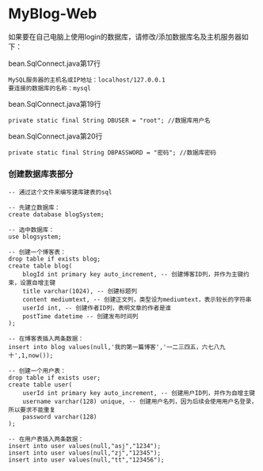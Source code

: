 # MyBlog-Web

如果要在自己电脑上使用login的数据库，请修改/添加数据库名及主机服务器如下：

bean.SqlConnect.java第17行

```
MySQL服务器的主机名或IP地址：localhost/127.0.0.1
要连接的数据库的名称：mysql
```

bean.SqlConnect.java第19行

```
private static final String DBUSER = "root"; //数据库用户名
```

bean.SqlConnect.java第20行

```
private static final String DBPASSWORD = "密码"; //数据库密码
```

### 创建数据库表部分

```
-- 通过这个文件来编写建库建表的sql
 
-- 先建立数据库：
create database blogSystem;
 
-- 选中数据库：
use blogsystem;
 
-- 创建一个博客表：
drop table if exists blog;
create table blog(
    blogId int primary key auto_increment, -- 创建博客ID列，并作为主键约束，设置自增主键
    title varchar(1024), -- 创建标题列
    content mediumtext, -- 创建正文列，类型设为mediumtext，表示较长的字符串
    userId int, -- 创建作者ID列，表明文章的作者是谁
    postTime datetime -- 创建发布时间列
);
 
-- 在博客表插入两条数据：
insert into blog values(null,'我的第一篇博客','一二三四五，六七八九十',1,now());
 
-- 创建一个用户表：
drop table if exists user;
create table user(
    userId int primary key auto_increment, -- 创建用户ID列，并作为自增主键
    username varchar(128) unique, -- 创建用户名列，因为后续会使用用户名登录，所以要求不能重复
    password varchar(128)
);
 
-- 在用户表插入两条数据：
insert into user values(null,"asj","1234");
insert into user values(null,"zj","12345");
insert into user values(null,"tt","123456");
```

